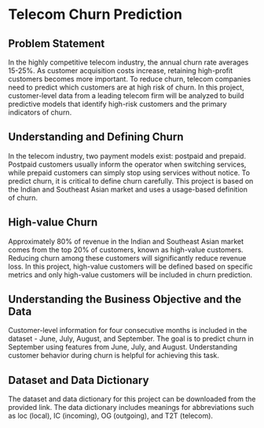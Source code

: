 # Telecom Churn Prediction

## Problem Statement
In the highly competitive telecom industry, the annual churn rate averages 15-25%. As customer acquisition costs increase, retaining high-profit customers becomes more important. To reduce churn, telecom companies need to predict which customers are at high risk of churn. In this project, customer-level data from a leading telecom firm will be analyzed to build predictive models that identify high-risk customers and the primary indicators of churn.

## Understanding and Defining Churn

In the telecom industry, two payment models exist: postpaid and prepaid. Postpaid customers usually inform the operator when switching services, while prepaid customers can simply stop using services without notice. To predict churn, it is critical to define churn carefully. This project is based on the Indian and Southeast Asian market and uses a usage-based definition of churn.

## High-value Churn

Approximately 80% of revenue in the Indian and Southeast Asian market comes from the top 20% of customers, known as high-value customers. Reducing churn among these customers will significantly reduce revenue loss. In this project, high-value customers will be defined based on specific metrics and only high-value customers will be included in churn prediction.

## Understanding the Business Objective and the Data

Customer-level information for four consecutive months is included in the dataset - June, July, August, and September. The goal is to predict churn in September using features from June, July, and August. Understanding customer behavior during churn is helpful for achieving this task.

## Dataset and Data Dictionary

The dataset and data dictionary for this project can be downloaded from the provided link. The data dictionary includes meanings for abbreviations such as loc (local), IC (incoming), OG (outgoing), and T2T (telecom).